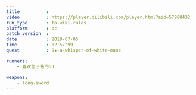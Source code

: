 ```yaml
---
title          :
video          : https://player.bilibili.com/player.html?aid=57988432
run_type       : ta-wiki-rules
platform       : pc
patch_version  : 
date           : 2019-07-05
time           : 02'57"99
quest          : 9★-a-whisper-of-white-mane

runners:
    - 喜欢鱼子酱的DJ

weapons:
    - long-sword
---
```


